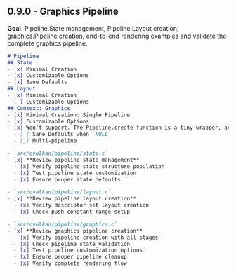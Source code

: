 ## 0.9.0 - Graphics Pipeline
**Goal**:
Pipeline.State management, Pipeline.Layout creation, graphics.Pipeline creation,
end-to-end rendering examples and validate the complete graphics pipeline.


```md
# Pipeline
## State
- [x] Minimal Creation
- [x] Customizable Options
- [x] Sane Defaults
## Layout
- [x] Minimal Creation
- [ ] Customizable Options
## Context: Graphics
- [x] Minimal Creation: Single Pipeline
- [x] Customizable Options
- [x] Won't support. The Pipeline.create function is a tiny wrapper, and really easy to reimplement.
  - [_] Sane Defaults when `NULL`
  - [_] Multi-pipeline
```

```md
- `src/cvulkan/pipeline/state.c`
- [x] **Review pipeline state management**
  - [x] Verify pipeline state structure population
  - [x] Test pipeline state customization
  - [x] Ensure proper state defaults
```

```md
- `src/cvulkan/pipeline/layout.c`
- [x] **Review pipeline layout creation**
  - [x] Verify descriptor set layout creation
  - [x] Check push constant range setup
```

```md
- `src/cvulkan/pipeline/graphics.c`
- [x] **Review graphics pipeline creation**
  - [x] Verify pipeline creation with all stages
  - [x] Check pipeline state validation
  - [x] Test pipeline customization options
  - [x] Ensure proper pipeline cleanup
  - [x] Verify complete rendering flow
```

